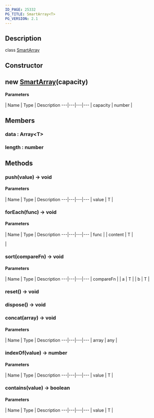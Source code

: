 ```yaml
---
ID_PAGE: 25332
PG_TITLE: SmartArray<T>
PG_VERSION: 2.1
---
```

## Description

class [SmartArray](/classes/3.1/SmartArray)



## Constructor

## new [SmartArray](/classes/3.1/SmartArray)(capacity)



#### Parameters
 | Name | Type | Description
---|---|---|---
 | capacity | number | 

## Members

### data : Array&lt;T&gt;


### length : number


## Methods

### push(value) &rarr; void



#### Parameters
 | Name | Type | Description
---|---|---|---
 | value | T | 

### forEach(func) &rarr; void



#### Parameters
 | Name | Type | Description
---|---|---|---
 | func |  | content | T | 

 | 
### sort(compareFn) &rarr; void



#### Parameters
 | Name | Type | Description
---|---|---|---
 | compareFn |  | a | T | 
 | b | T | 

### reset() &rarr; void


### dispose() &rarr; void


### concat(array) &rarr; void



#### Parameters
 | Name | Type | Description
---|---|---|---
 | array | any | 

### indexOf(value) &rarr; number



#### Parameters
 | Name | Type | Description
---|---|---|---
 | value | T | 

### contains(value) &rarr; boolean



#### Parameters
 | Name | Type | Description
---|---|---|---
 | value | T | 

